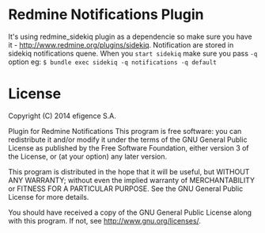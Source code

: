 Redmine Notifications Plugin
============================

It's using redmine_sidekiq plugin as a dependencie so make sure you have it - http://www.redmine.org/plugins/sidekiq.
Notification are stored in sidekiq notifications quene. 
When you `start sidekiq` make sure you pass `-q` option 
eg:
  `$ bundle exec sidekiq -q notifications -q default`



# License
Copyright (C) 2014  efigence S.A.

Plugin for Redmine Notifications
This program is free software: you can redistribute it and/or modify
it under the terms of the GNU General Public License as published by
the Free Software Foundation, either version 3 of the License, or
(at your option) any later version.

This program is distributed in the hope that it will be useful,
but WITHOUT ANY WARRANTY; without even the implied warranty of
MERCHANTABILITY or FITNESS FOR A PARTICULAR PURPOSE.  See the
GNU General Public License for more details.

You should have received a copy of the GNU General Public License
along with this program.  If not, see <http://www.gnu.org/licenses/>.
